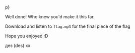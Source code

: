 p}

Well done! Who knew you'd make it this far. 

Download and listen to ```flag.mp3``` for the final piece of the flag 

Hope you enjoyed :D

дез (des) xx
